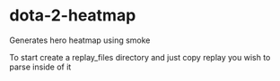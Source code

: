 dota-2-heatmap
==============

Generates hero heatmap using smoke

To start create a replay_files directory and just copy replay you wish to parse inside of it
